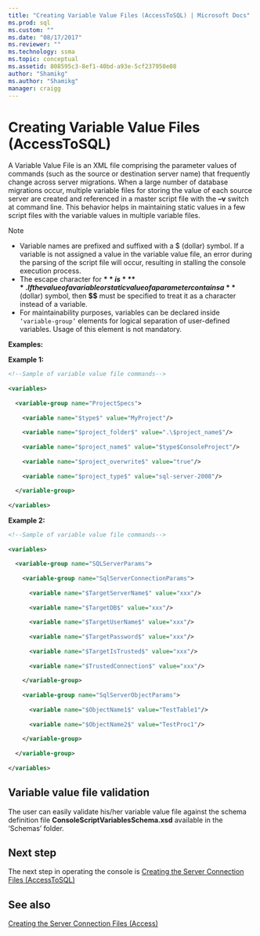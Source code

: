 ```yaml
---
title: "Creating Variable Value Files (AccessToSQL) | Microsoft Docs"
ms.prod: sql
ms.custom: ""
ms.date: "08/17/2017"
ms.reviewer: ""
ms.technology: ssma
ms.topic: conceptual
ms.assetid: 808595c3-8ef1-40bd-a93e-5cf237950e08
author: "Shamikg"
ms.author: "Shamikg"
manager: craigg
---
```

# Creating Variable Value Files (AccessToSQL)
A Variable Value File is an XML file comprising the parameter values of commands (such as the source or destination server name) that frequently change across server migrations. When a large number of database migrations occur, multiple variable files for storing the value of each source server are created and referenced in a master script file with the **–v** switch at command line. This behavior helps in maintaining static values in a few script files with the variable values in multiple variable files.  
  
> [!NOTE]  
> -  Variable names are prefixed and suffixed with a $ (dollar) symbol. If a variable is not assigned a value in the variable value file, an error during the parsing of the script file will occur, resulting in stalling the console execution process.  
> -  The escape character for **$** is **$$**. If the value of a variable or static value of a parameter contains a **$** (dollar) symbol, then **$$** must be specified to treat it as a character instead of a variable.  
> -  For maintainability purposes, variables can be declared inside `‘variable-group’` elements for logical separation of user-defined variables.  Usage of this element is not mandatory.  
  
**Examples:**  
  
**Example 1:**  
  
```xml  
<!--Sample of variable value file commands-->  
  
<variables>  
  
  <variable-group name="ProjectSpecs">  
  
    <variable name="$type$" value="MyProject"/>  
  
    <variable name="$project_folder$" value=".\$project_name$"/>  
  
    <variable name="$project_name$" value="$type$ConsoleProject"/>  
  
    <variable name="$project_overwrite$" value="true"/>  
  
    <variable name="$project_type$" value="sql-server-2008"/>  
  
  </variable-group>  
  
</variables>  
```  
**Example 2:**  
  
```xml  
<!--Sample of variable value file commands-->  
  
<variables>  
  
  <variable-group name="SQLServerParams">  
  
    <variable-group name="SqlServerConnectionParams">  
  
      <variable name="$TargetServerName$" value="xxx"/>  
  
      <variable name="$TargetDB$" value="xxx"/>  
  
      <variable name="$TargetUserName$" value="xxx"/>  
  
      <variable name="$TargetPassword$" value="xxx"/>  
  
      <variable name="$TargetIsTrusted$" value="xxx"/>  
  
      <variable name="$TrustedConnection$" value="xxx"/>  
  
    </variable-group>  
  
    <variable-group name="SqlServerObjectParams">  
  
      <variable name="$ObjectName1$" value="TestTable1"/>  
  
      <variable name="$ObjectName2$" value="TestProc1"/>  
  
    </variable-group>  
  
  </variable-group>  
  
</variables>  
```  
  
## Variable value file validation  
The user can easily validate his/her variable value file against the schema definition file **ConsoleScriptVariablesSchema.xsd** available in the ‘Schemas’ folder.  
  
## Next step  
The next step in operating the console is [Creating the Server Connection Files &#40;AccessToSQL&#41;](../../ssma/access/creating-the-server-connection-files-accesstosql.md)  
  
## See also  
[Creating the Server Connection Files (Access)](http://msdn.microsoft.com/829153be-aa8e-4162-87e8-69882feecf19)  
  
